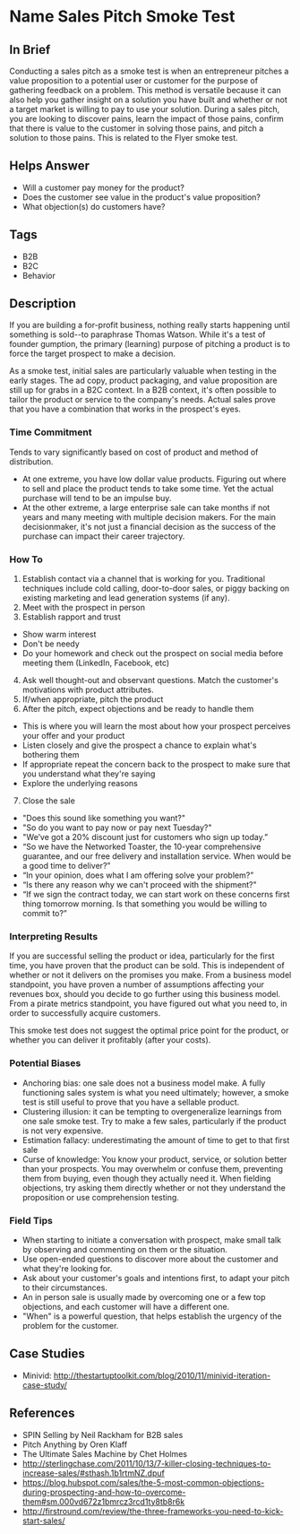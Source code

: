 # Name Sales Pitch Smoke Test

## In Brief

Conducting a sales pitch as a smoke test is when an entrepreneur pitches a value proposition to a potential user or customer for the purpose of gathering feedback on a problem. This method is versatile because it can also help you gather insight on a solution you have built and whether or not a target market is willing to pay to use your solution. During a sales pitch, you are looking to discover pains, learn the impact of those pains, confirm that there is value to the customer in solving those pains, and pitch a solution to those pains. This is related to the Flyer smoke test. 

## Helps Answer
 * Will a customer pay money for the product?
 * Does the customer see value in the product's value proposition?
 * What objection(s) do customers have?

## Tags
 * B2B
 * B2C
 * Behavior

## Description

If you are building a for-profit business, nothing really starts happening until something is sold--to paraphrase Thomas Watson. While it's a test of founder gumption, the primary (learning) purpose of pitching a product is to force the target prospect to make a decision. 

As a smoke test, initial sales are particularly valuable when testing in the early stages. The ad copy, product packaging, and value proposition are still up for grabs in a B2C context. In a B2B context, it's often possible to tailor the product or service to the company's needs. Actual sales prove that you have a combination that works in the prospect's eyes. 

### Time Commitment

Tends to vary significantly based on cost of product and method of distribution. 
* At one extreme, you have low dollar value products. Figuring out where to sell and place the product tends to take some time. Yet the actual purchase will tend to be an impulse buy. 
* At the other extreme, a large enterprise sale can take months if not years and many meeting with multiple decision makers. For the main decisionmaker, it's not just a financial decision as the success of the purchase can impact their career trajectory. 

### How To

1. Establish contact via a channel that is working for you. Traditional techniques include cold calling, door-to-door sales, or piggy backing on existing marketing and lead generation systems (if any).
2. Meet with the prospect in person
3. Establish rapport and trust
 * Show warm interest
 * Don't be needy
 * Do your homework and check out the prospect on social media before meeting them (LinkedIn, Facebook, etc)
4. Ask well thought-out and observant questions. Match the customer's motivations with product attributes. 
5. If/when appropriate, pitch the product 
6. After the pitch, expect objections and be ready to handle them
 * This is where you will learn the most about how your prospect perceives your offer and your product
 * Listen closely and give the prospect a chance to explain what's bothering them
 * If appropriate repeat the concern back to the prospect to make sure that you understand what they're saying
 * Explore the underlying reasons
7. Close the sale
 * "Does this sound like something you want?"
 * "So do you want to pay now or pay next Tuesday?"
 * "We’ve got a 20% discount just for customers who sign up today.”
 * “So we have the Networked Toaster, the 10-year comprehensive guarantee, and our free delivery and installation service. When would be a good time to deliver?”
 * “In your opinion, does what I am offering solve your problem?”
 * “Is there any reason why we can't proceed with the shipment?"
 * “If we sign the contract today, we can start work on these concerns first thing tomorrow morning. Is that something you would be willing to commit to?” 

### Interpreting Results

If you are successful selling the product or idea, particularly for the first time, you have proven that the product can be sold. This is independent of whether or not it delivers on the promises you make. From a business model standpoint, you have proven a number of assumptions affecting your revenues box, should you decide to go further using this business model. From a pirate metrics standpoint, you have figured out what you need to, in order to successfully acquire customers. 

This smoke test does not suggest the optimal price point for the product, or whether you can deliver it profitably (after your costs).

### Potential Biases

* Anchoring bias: one sale does not a business model make. A fully functioning sales system is what you need ultimately; however, a smoke test is still useful to prove that you have a sellable product.
* Clustering illusion: it can be tempting to overgeneralize learnings from one sale smoke test. Try to make a few sales, particularly if the product is not very expensive.
* Estimation fallacy: underestimating the amount of time to get to that first sale
* Curse of knowledge: You know your product, service, or solution better than your prospects. You may overwhelm or confuse them, preventing them from buying, even though they actually need it. When fielding objections, try asking them directly whether or not they understand the proposition or use comprehension testing.

### Field Tips
 * When starting to initiate a conversation with prospect, make small talk by observing and commenting on them or the situation.
 * Use open-ended questions to discover more about the customer and what they're looking for.
 * Ask about your customer's goals and intentions first, to adapt your pitch to their circumstances.
 * An in person sale is usually made by overcoming one or a few top objections, and each customer will have a different one.
 * "When" is a powerful question, that helps establish the urgency of the problem for the customer.

## Case Studies
 * Minivid: http://thestartuptoolkit.com/blog/2010/11/minivid-iteration-case-study/
 
## References
 * SPIN Selling by Neil Rackham for B2B sales
 * Pitch Anything by Oren Klaff
 * The Ultimate Sales Machine by Chet Holmes
 * http://sterlingchase.com/2011/10/13/7-killer-closing-techniques-to-increase-sales/#sthash.1b1rtmNZ.dpuf
 * https://blog.hubspot.com/sales/the-5-most-common-objections-during-prospecting-and-how-to-overcome-them#sm.000vd672z1bmrcz3rcd1ty8tb8r6k
 * http://firstround.com/review/the-three-frameworks-you-need-to-kick-start-sales/
 